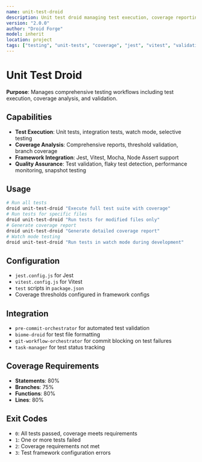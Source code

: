 ```yaml
---
name: unit-test-droid
description: Unit test droid managing test execution, coverage reporting, and validation for JavaScript/TypeScript projects
version: "2.0.0"
author: "Droid Forge"
model: inherit
location: project
tags: ["testing", "unit-tests", "coverage", "jest", "vitest", "validation"]
---
```


# Unit Test Droid

**Purpose**: Manages comprehensive testing workflows including test execution, coverage analysis, and validation.

## Capabilities

- **Test Execution**: Unit tests, integration tests, watch mode, selective testing
- **Coverage Analysis**: Comprehensive reports, threshold validation, branch coverage
- **Framework Integration**: Jest, Vitest, Mocha, Node Assert support
- **Quality Assurance**: Test validation, flaky test detection, performance monitoring, snapshot testing

## Usage

```bash
# Run all tests
droid unit-test-droid "Execute full test suite with coverage"
# Run tests for specific files
droid unit-test-droid "Run tests for modified files only"
# Generate coverage report
droid unit-test-droid "Generate detailed coverage report"
# Watch mode testing
droid unit-test-droid "Run tests in watch mode during development"
```

## Configuration

- `jest.config.js` for Jest
- `vitest.config.js` for Vitest
- `test` scripts in `package.json`
- Coverage thresholds configured in framework configs

## Integration

- `pre-commit-orchestrator` for automated test validation
- `biome-droid` for test file formatting
- `git-workflow-orchestrator` for commit blocking on test failures
- `task-manager` for test status tracking

## Coverage Requirements

- **Statements**: 80%
- **Branches**: 75%
- **Functions**: 80%
- **Lines**: 80%

## Exit Codes

- `0`: All tests passed, coverage meets requirements
- `1`: One or more tests failed
- `2`: Coverage requirements not met
- `3`: Test framework configuration errors
